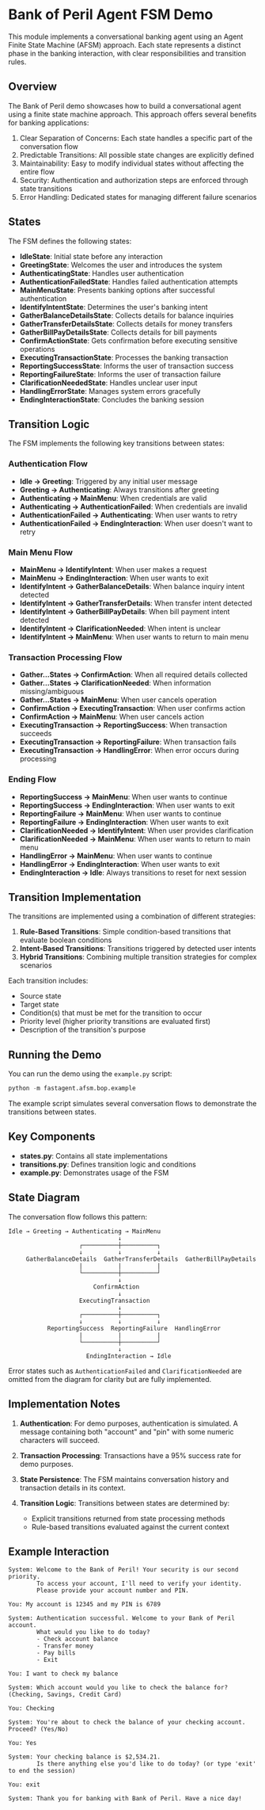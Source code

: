 # Bank of Peril Agent FSM Demo

This module implements a conversational banking agent using an Agent Finite State Machine (AFSM) approach. 
Each state represents a distinct phase in the banking interaction, with clear responsibilities and transition rules.

## Overview

The Bank of Peril demo showcases how to build a conversational agent using a finite state machine approach.
This approach offers several benefits for banking applications:

1. Clear Separation of Concerns: Each state handles a specific part of the conversation flow
2. Predictable Transitions: All possible state changes are explicitly defined
3. Maintainability: Easy to modify individual states without affecting the entire flow
4. Security: Authentication and authorization steps are enforced through state transitions
5. Error Handling: Dedicated states for managing different failure scenarios

## States

The FSM defines the following states:

- **IdleState**: Initial state before any interaction
- **GreetingState**: Welcomes the user and introduces the system
- **AuthenticatingState**: Handles user authentication
- **AuthenticationFailedState**: Handles failed authentication attempts
- **MainMenuState**: Presents banking options after successful authentication
- **IdentifyIntentState**: Determines the user's banking intent
- **GatherBalanceDetailsState**: Collects details for balance inquiries
- **GatherTransferDetailsState**: Collects details for money transfers
- **GatherBillPayDetailsState**: Collects details for bill payments
- **ConfirmActionState**: Gets confirmation before executing sensitive operations
- **ExecutingTransactionState**: Processes the banking transaction
- **ReportingSuccessState**: Informs the user of transaction success
- **ReportingFailureState**: Informs the user of transaction failure
- **ClarificationNeededState**: Handles unclear user input
- **HandlingErrorState**: Manages system errors gracefully
- **EndingInteractionState**: Concludes the banking session

## Transition Logic

The FSM implements the following key transitions between states:

### Authentication Flow
- **Idle → Greeting**: Triggered by any initial user message
- **Greeting → Authenticating**: Always transitions after greeting
- **Authenticating → MainMenu**: When credentials are valid
- **Authenticating → AuthenticationFailed**: When credentials are invalid
- **AuthenticationFailed → Authenticating**: When user wants to retry
- **AuthenticationFailed → EndingInteraction**: When user doesn't want to retry

### Main Menu Flow
- **MainMenu → IdentifyIntent**: When user makes a request
- **MainMenu → EndingInteraction**: When user wants to exit
- **IdentifyIntent → GatherBalanceDetails**: When balance inquiry intent detected
- **IdentifyIntent → GatherTransferDetails**: When transfer intent detected
- **IdentifyIntent → GatherBillPayDetails**: When bill payment intent detected
- **IdentifyIntent → ClarificationNeeded**: When intent is unclear
- **IdentifyIntent → MainMenu**: When user wants to return to main menu

### Transaction Processing Flow
- **Gather...States → ConfirmAction**: When all required details collected
- **Gather...States → ClarificationNeeded**: When information missing/ambiguous
- **Gather...States → MainMenu**: When user cancels operation
- **ConfirmAction → ExecutingTransaction**: When user confirms action
- **ConfirmAction → MainMenu**: When user cancels action
- **ExecutingTransaction → ReportingSuccess**: When transaction succeeds
- **ExecutingTransaction → ReportingFailure**: When transaction fails
- **ExecutingTransaction → HandlingError**: When error occurs during processing

### Ending Flow
- **ReportingSuccess → MainMenu**: When user wants to continue
- **ReportingSuccess → EndingInteraction**: When user wants to exit
- **ReportingFailure → MainMenu**: When user wants to continue
- **ReportingFailure → EndingInteraction**: When user wants to exit
- **ClarificationNeeded → IdentifyIntent**: When user provides clarification
- **ClarificationNeeded → MainMenu**: When user wants to return to main menu
- **HandlingError → MainMenu**: When user wants to continue
- **HandlingError → EndingInteraction**: When user wants to exit
- **EndingInteraction → Idle**: Always transitions to reset for next session

## Transition Implementation

The transitions are implemented using a combination of different strategies:

1. **Rule-Based Transitions**: Simple condition-based transitions that evaluate boolean conditions
2. **Intent-Based Transitions**: Transitions triggered by detected user intents
3. **Hybrid Transitions**: Combining multiple transition strategies for complex scenarios

Each transition includes:
- Source state
- Target state
- Condition(s) that must be met for the transition to occur
- Priority level (higher priority transitions are evaluated first)
- Description of the transition's purpose

## Running the Demo

You can run the demo using the `example.py` script:

```python
python -m fastagent.afsm.bop.example
```

The example script simulates several conversation flows to demonstrate the transitions between states.

## Key Components

- **states.py**: Contains all state implementations
- **transitions.py**: Defines transition logic and conditions
- **example.py**: Demonstrates usage of the FSM

## State Diagram

The conversation flow follows this pattern:

```
Idle → Greeting → Authenticating → MainMenu
                               ↓
                    ┌──────────┼──────────┐
                    ↓          ↓          ↓ 
     GatherBalanceDetails  GatherTransferDetails  GatherBillPayDetails
                    |          |          |
                    └──────────┼──────────┘
                               ↓
                        ConfirmAction
                               ↓
                    ExecutingTransaction
                               ↓
                    ┌──────────┼──────────┐
                    ↓          ↓          ↓
           ReportingSuccess  ReportingFailure  HandlingError
                    |          |          |
                    └──────────┼──────────┘
                               ↓
                      EndingInteraction → Idle
```

Error states such as `AuthenticationFailed` and `ClarificationNeeded` are omitted from the diagram for clarity but are fully implemented.

## Implementation Notes

1. **Authentication**: For demo purposes, authentication is simulated. A message containing both "account" and "pin" with some numeric characters will succeed.

2. **Transaction Processing**: Transactions have a 95% success rate for demo purposes.

3. **State Persistence**: The FSM maintains conversation history and transaction details in its context.

4. **Transition Logic**: Transitions between states are determined by:
   - Explicit transitions returned from state processing methods
   - Rule-based transitions evaluated against the current context

## Example Interaction

```
System: Welcome to the Bank of Peril! Your security is our second priority.
        To access your account, I'll need to verify your identity.
        Please provide your account number and PIN.

You: My account is 12345 and my PIN is 6789

System: Authentication successful. Welcome to your Bank of Peril account.
        What would you like to do today?
        - Check account balance
        - Transfer money
        - Pay bills
        - Exit

You: I want to check my balance

System: Which account would you like to check the balance for? (Checking, Savings, Credit Card)

You: Checking

System: You're about to check the balance of your checking account. Proceed? (Yes/No)

You: Yes

System: Your checking balance is $2,534.21.
        Is there anything else you'd like to do today? (or type 'exit' to end the session)

You: exit

System: Thank you for banking with Bank of Peril. Have a nice day!
``` 